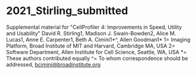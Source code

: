 # 2021_Stirling_submitted
Supplemental material for "CellProfiler 4: Improvements in Speed, Utility and Usability" 
David R. Stirling1, Madison J. Swain-Bowden2, Alice M. Lucas1, Anne E. Carpenter1, Beth A. Cimini1*^, Allen Goodman1*
1= Imaging Platform, Broad Institute of MIT and Harvard, Cambridge MA, USA
2= Software Department, Allen Institute for Cell Science, Seattle, WA, USA
*= These authors contributed equally
^= To whom correspondence should be addressed, bcimini@broadinstitute.org
